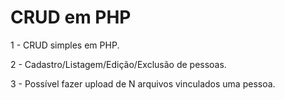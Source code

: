 # CRUD em PHP
1 - CRUD simples em PHP.

2 - Cadastro/Listagem/Edição/Exclusão de pessoas. 

3 - Possível fazer upload de N arquivos vinculados uma pessoa.
